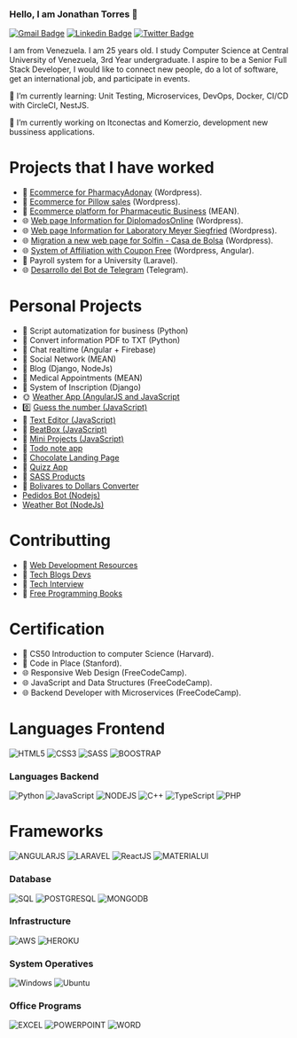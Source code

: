 ### Hello, I am Jonathan Torres 👋

[![Gmail Badge](https://img.shields.io/badge/-jonathan.torres.8096-c14438?style=flat&logo=Gmail&logoColor=white)](mailto:jonathan.torres.8096@gmail.com "Connect via Email")
[![Linkedin Badge](https://img.shields.io/badge/-Jonathan%20Torres-0072b1?style=flat&logo=Linkedin&logoColor=white)](https://www.linkedin.com/in/jonathan-torres-a5796b117/ "Connect on LinkedIn")
[![Twitter Badge](https://img.shields.io/badge/-@Linux_AIO-00acee?style=flat&logo=Twitter&logoColor=white)](https://twitter.com/intent/follow?screen_name=Linux_AIO "Follow on Twitter")

I am from Venezuela. I am 25 years old. I study Computer Science at Central University of Venezuela, 3rd Year undergraduate. I aspire to be a Senior Full Stack Developer, I would like to connect new people, do a lot of software, get an international job, and participate in events.

🌱 I’m currently learning: Unit Testing, Microservices, DevOps, Docker, CI/CD with CircleCI, NestJS.

🔭 I’m currently working on Itconectas and Komerzio, development new bussiness applications.

# Projects that I have worked

* 🛒 [Ecommerce for PharmacyAdonay](https://farmaclickadonay.com/) (Wordpress).
* 🛒 [Ecommerce for Pillow sales](https://casaplus.com/) (Wordpress).
* 🛒 [Ecommerce platform for Pharmaceutic Business](https://sandbox.itconectas.io/) (MEAN).
* 🌐 [Web page Information for DiplomadosOnline](https://www.diplomadosonline.com/) (Wordpress).
* 🌐 [Web page Information for Laboratory Meyer Siegfried](https://www.meyer.com.ve/) (Wordpress).
* 🌐 [Migration a new web page for Solfin - Casa de Bolsa](https://www.solfin.com.ve/) (Wordpress).
* 🌐 [System of Affiliation with Coupon Free](https://afiliacion.tennisshop.store/login) (Wordpress, Angular).
* 📄 Payroll system for a University (Laravel).
* 🌐 [Desarrollo del Bot de Telegram](https://www.instagram.com/hoymeprovocaa/) (Telegram).

# Personal Projects

* 📄 Script automatization for business (Python)
* 📄 Convert information PDF to TXT (Python)
* 📱 Chat realtime (Angular + Firebase)
* 📱 Social Network (MEAN)
* 📱 Blog (Django, NodeJs)
* 📄 Medical Appointments (MEAN)
* 📱 System of Inscription (Django)
* 🌞 [Weather App (AngularJS and JavaScript](https://practice-javascript-shonny.netlify.app/weather-app/)
* 0️⃣ [Guess the number (JavaScript)](https://practice-javascript-shonny.netlify.app/adivina%20el%20numero/)
* 📄 [Text Editor (JavaScript)](https://practice-javascript-shonny.netlify.app/texteditorexercise/)
* 🎵 [BeatBox (JavaScript)](https://practice-javascript-shonny.netlify.app/beatboxjs/)
* 📄 [Mini Projects (JavaScript)](https://practice-javascript-shonny.netlify.app/mini-project-5/)
* 📄 [Todo note app](https://shonny-todo-notes.herokuapp.com/)
* 📕 [Chocolate Landing Page](https://front-end-deploys-shonny.netlify.app/chocolate_provocacion/)
* 📕 [Quizz App](https://front-end-deploys-shonny.netlify.app/quiz_app/)
* 📕 [SASS Products](https://front-end-deploys-shonny.netlify.app/sass_products/)
* 📕 [Bolivares to Dollars Converter](https://bsd-to-usd-converter.netlify.app/)
* [Pedidos Bot (Nodejs)](http://t.me/ShonnyPedidosBot)
* [Weather Bot (NodeJs)](http://t.me/ShonnyWeatherBot)

# Contributting

* 📕 [Web Development Resources](https://github.com/markodenic/web-development-resources)
* 📕 [Tech Blogs Devs](https://tech-blogs.dev/)
* 📕 [Tech Interview](https://techinterviewhandbook.org/)
* 📕 [Free Programming Books](https://github.com/ShonnyAIO/free-programming-books)


# Certification

* 📕 CS50 Introduction to computer Science (Harvard).
* 📕 Code in Place (Stanford).
* 🌐 Responsive Web Design (FreeCodeCamp).
* 🌐 JavaScript and Data Structures (FreeCodeCamp).
* 🌐 Backend Developer with Microservices (FreeCodeCamp).

# Languages Frontend

![HTML5](https://img.shields.io/badge/HTML5-E34F26?style=for-the-badge&logo=html5&logoColor=white)
![CSS3](https://img.shields.io/badge/CSS3-1572B6?style=for-the-badge&logo=css3&logoColor=white)
![SASS](https://img.shields.io/badge/Sass-CC6699?style=for-the-badge&logo=sass&logoColor=white)
![BOOSTRAP](https://img.shields.io/badge/Bootstrap-563D7C?style=for-the-badge&logo=bootstrap&logoColor=white)

### Languages Backend

![Python](https://img.shields.io/badge/Python-3776AB?style=for-the-badge&logo=python&logoColor=white)
![JavaScript](https://img.shields.io/badge/JavaScript-F7DF1E?style=for-the-badge&logo=javascript&logoColor=black)
![NODEJS](https://img.shields.io/badge/Node.js-43853D?style=for-the-badge&logo=node.js&logoColor=white)
![C++](https://img.shields.io/badge/C%2B%2B-00599C?style=for-the-badge&logo=c%2B%2B&logoColor=white)
![TypeScript](https://img.shields.io/badge/TypeScript-007ACC?style=for-the-badge&logo=typescript&logoColor=white)
![PHP](https://img.shields.io/badge/PHP-777BB4?style=for-the-badge&logo=php&logoColor=white)

# Frameworks

![ANGULARJS](https://img.shields.io/badge/AngularJS-E23237?style=for-the-badge&logo=angularjs&logoColor=white)
![LARAVEL](https://img.shields.io/badge/Laravel-FF2D20?style=for-the-badge&logo=laravel&logoColor=white)
![ReactJS](https://img.shields.io/badge/React-20232A?style=for-the-badge&logo=react&logoColor=61DAFB)
![MATERIALUI](https://img.shields.io/badge/Material--UI-0081CB?style=for-the-badge&logo=material-ui&logoColor=white)

### Database

![SQL](https://img.shields.io/badge/MySQL-00000F?style=for-the-badge&logo=mysql&logoColor=white)
![POSTGRESQL](https://img.shields.io/badge/PostgreSQL-316192?style=for-the-badge&logo=postgresql&logoColor=white)
![MONGODB](https://img.shields.io/badge/MongoDB-4EA94B?style=for-the-badge&logo=mongodb&logoColor=white)

### Infrastructure

![AWS](https://img.shields.io/badge/Amazon_AWS-232F3E?style=for-the-badge&logo=amazon-aws&logoColor=white)
![HEROKU](https://img.shields.io/badge/Heroku-430098?style=for-the-badge&logo=heroku&logoColor=white)


### System Operatives
![Windows](https://img.shields.io/badge/Windows-0078D6?style=for-the-badge&logo=windows&logoColor=white)
![Ubuntu](https://img.shields.io/badge/Ubuntu-E95420?style=for-the-badge&logo=ubuntu&logoColor=white)

### Office Programs

![EXCEL](https://img.shields.io/badge/Microsoft_Excel-217346?style=for-the-badge&logo=microsoft-excel&logoColor=white)
![POWERPOINT](https://img.shields.io/badge/Microsoft_PowerPoint-B7472A?style=for-the-badge&logo=microsoft-powerpoint&logoColor=white)
![WORD](https://img.shields.io/badge/Microsoft_Word-2B579A?style=for-the-badge&logo=microsoft-word&logoColor=white)


<!--
**JohnnyAIO-TFD/JohnnyAIO-TFD** is a ✨ _special_ ✨ repository because its `README.md` (this file) appears on your GitHub profile.

Here are some ideas to get you started:

- 🔭 I’m currently working on ...
- 🌱 I’m currently learning ...
- 👯 I’m looking to collaborate on ...
- 🤔 I’m looking for help with ...
- 💬 Ask me about ...
- 📫 How to reach me: ...
- 😄 Pronouns: ...
- ⚡ Fun fact: ...
-->
